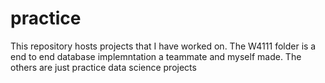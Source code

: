 # practice
This repository hosts projects that I have worked on.  The W4111 folder is a end to end database implemntation a teammate and myself made.  The others are just
practice data science projects

